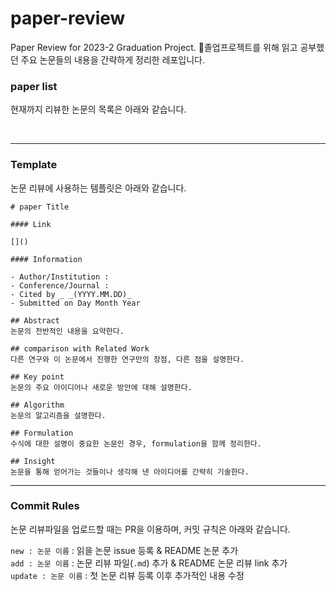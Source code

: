# paper-review
Paper Review for 2023-2 Graduation Project.
졸업프로젝트를 위해 읽고 공부했던 주요 논문들의 내용을 간략하게 정리한 레포입니다.

### paper list

현재까지 리뷰한 논문의 목록은 아래와 같습니다.

<br>

---

### Template

논문 리뷰에 사용하는 템플릿은 아래와 같습니다.

```
# paper Title

#### Link

[]()

#### Information

- Author/Institution :
- Conference/Journal :
- Cited by _ _(YYYY.MM.DD)_
- Submitted on Day Month Year

## Abstract
논문의 전반적인 내용을 요약한다.

## comparison with Related Work
다른 연구와 이 논문에서 진행한 연구만의 장점, 다른 점을 설명한다.

## Key point
논문의 주요 아이디어나 새로운 방안에 대해 설명한다.

## Algorithm
논문의 알고리즘을 설명한다.

## Formulation
수식에 대한 설명이 중요한 논문인 경우, formulation을 함께 정리한다.

## Insight
논문을 통해 얻어가는 것들이나 생각해 낸 아이디어를 간략히 기술한다.
```

---

### Commit Rules

논문 리뷰파일을 업로드할 때는 PR을 이용하며, 커밋 규칙은 아래와 같습니다.

`new : 논문 이름` : 읽을 논문 issue 등록 & README 논문 추가  
`add : 논문 이름` : 논문 리뷰 파일(`.md`) 추가 & README 논문 리뷰 link 추가  
`update : 논문 이름` : 첫 논문 리뷰 등록 이후 추가적인 내용 수정

